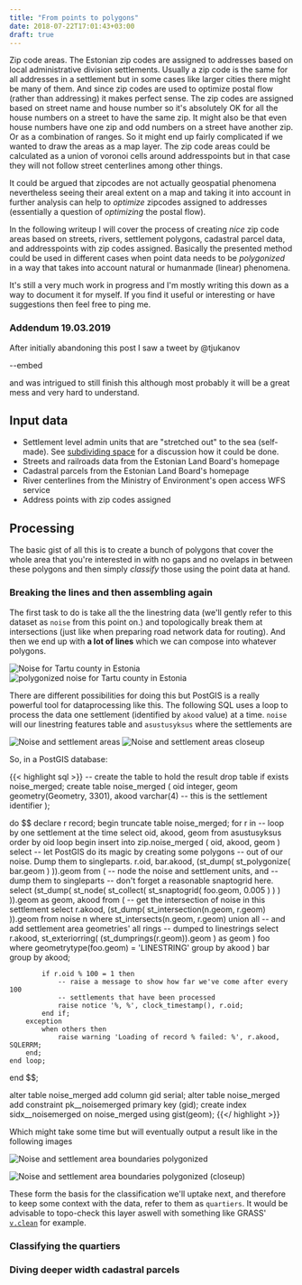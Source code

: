 ```yaml
---
title: "From points to polygons"
date: 2018-07-22T17:01:43+03:00
draft: true
---
```


Zip code areas. The Estonian zip codes are assigned to addresses based on
local administrative division settlements. Usually a zip code is the same for
all addresses in a settlement but in some cases like larger cities there might
be many of them. And since zip codes are used to optimize postal flow (rather
than addressing) it makes perfect sense. The zip codes are assigned based on
street name and house number so it's absolutely OK for all the house numbers
on a street to have the same zip. It might also be that even house numbers
have one zip and odd numbers on a street have another zip. Or as a combination
of ranges. So it might end up fairly complicated if we wanted to draw the areas
as a map layer. The zip code areas could be calculated as a union of voronoi
cells around addresspoints but in that case they will not follow street
centerlines among other things.

It could be argued that zipcodes are not actually geospatial phenomena
nevertheless seeing their areal extent on a map and taking it into
account in further analysis can help to _optimize_ zipcodes assigned to
addresses (essentially a question of _optimizing_ the postal flow).

In the following writeup I will cover the process of creating _nice_ zip code
areas based on streets, rivers, settlement polygons, cadastral parcel data, and
addresspoints with zip codes assigned. Basically the presented method could
be used in different cases when point data needs to be _polygonized_ in a way
that takes into account natural or humanmade (linear) phenomena.

It's still a very much work in progress and I'm mostly writing this down as a
way to document it for myself. If you find it useful or interesting or have
suggestions then feel free to ping me.

### Addendum 19.03.2019
After initially abandoning this post I saw a tweet by @tjukanov

--embed

and was intrigued to still finish this although most probably it will be a great
mess and very hard to understand.

## Input data

- Settlement level admin units that are "stretched out" to the sea (self-made).
See [subdividing space](../../../07/21/subdividing-space/) for a discussion
how it could be done.
- Streets and railroads data from the Estonian Land Board's homepage
- Cadastral parcels from the Estonian Land Board's homepage
- River centerlines from the Ministry of Environment's open access WFS service
- Address points with zip codes assigned

## Processing
The basic gist of all this is to create a bunch of polygons that cover the whole
area that you're interested in with no gaps and no ovelaps in between these
polygons and then simply _classify_ those using the point data at hand.

### Breaking the lines and then assembling again
The first task to do is take all the the linestring data (we'll gently refer
to this dataset as `noise` from this point on.) and topologically break
them at intersections (just like when preparing road network data for routing).
And then we end up with **a lot of lines** which we can compose into whatever
polygons.

![_Noise_ for Tartu county in Estonia](../img/tartumaa-noise.png)
![polygonized _noise_ for Tartu county in Estonia](../img/tartumaa-noisemerged.png)

There are different possibilities for doing this but PostGIS is a
really powerful tool for dataprocessing like this. The following SQL uses a
loop to process the data one settlement (identified by `akood` value) at a time.
`noise` will our linestring features table and `asustusyksus` where the
settlements are

![_Noise_ and settlement areas](../img/noise-plus-settlements.png)
![_Noise_ and settlement areas closeup](../img/noise-plus-settlements-2x.png)

So, in a PostGIS database:

{{< highlight sql >}}
-- create the table to hold the result
drop table if exists noise_merged;
create table noise_merged (
    oid integer,
    geom geometry(Geometry, 3301),
    akood varchar(4) -- this is the settlement identifier
);

do
$$
declare
    r record;
begin
    truncate table noise_merged;
    for r in
        -- loop by one settlement at the time
        select oid, akood, geom
        from asustusyksus
        order by oid
    loop
        begin
            insert into zip.noise_merged (
                oid, akood, geom
            )
            select
                -- let PostGIS do its magic by creating some polygons
                -- out of our noise. Dump them to singleparts.
                r.oid, bar.akood,
                (st_dump(
                    st_polygonize(
                        bar.geom
                    )
                )).geom
            from (
                -- node the noise and settlement units, and
                -- dump them to singleparts
                -- don't forget a reasonable snaptogrid here.
                select
                    (st_dump(
                        st_node(
                            st_collect(
                                st_snaptogrid(
                                    foo.geom,
                                    0.005
                                )
                            )
                        )
                    )).geom as geom, akood
                from (
                    -- get the intersection of noise in this settlement
                    select
                        r.akood, (st_dump(
                            st_intersection(n.geom, r.geom)
                        )).geom
                    from noise n
                    where st_intersects(n.geom, r.geom)
                    union all
                    -- and add settlement area geometries' all rings
                    -- dumped to linestrings
                    select
                        r.akood, st_exteriorring(
                            (st_dumprings(r.geom)).geom
                        ) as geom
                ) foo
                where geometrytype(foo.geom) = 'LINESTRING'
                group by akood
            ) bar
            group by akood;

            if r.oid % 100 = 1 then
                -- raise a message to show how far we've come after every 100
                -- settlements that have been processed
                raise notice '%, %', clock_timestamp(), r.oid;
            end if;
        exception
            when others then
                raise warning 'Loading of record % failed: %', r.akood, SQLERRM;
        end;
    end loop;
end
$$;

alter table noise_merged add column gid serial;
alter table noise_merged add constraint pk__noisemerged primary key (gid);
create index sidx__noisemerged on noise_merged using gist(geom);
{{</ highlight >}}

Which might take some time but will eventually output a result like in the
following images

![_Noise_ and settlement area boundaries polygonized](../img/noise-merged.png)

![_Noise_ and settlement area boundaries polygonized (closeup)](../img/noise-merged-2x.png)

These form the basis for the classification we'll uptake next, and therefore
to keep some context with the data, refer to them as `quartiers`. It would be
advisable to topo-check this layer aswell with something like GRASS'
[`v.clean`](https://grass.osgeo.org/grass77/manuals/v.clean.html) for example.

### Classifying the quartiers

### Diving deeper width cadastral parcels
